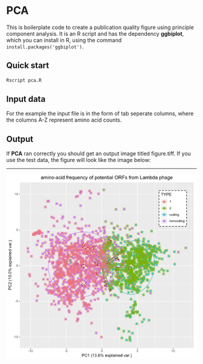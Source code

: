 # PCA
This is boilerplate code to create a publication quality figure using principle component analysis.  It is an R script and has the dependency **ggbiplot**, which you can install in R, using the command `install.packages('ggbiplot')`.

## Quick start
```sh
Rscript pca.R
```

## Input data    
For the example the input file is in the form of tab seperate columns, where the columns A-Z represent amino acid counts.

## Output
If **PCA** ran correctly you should get an output image titled figure.tiff.  If you use the test data, the figure will
look like the image below:
___
<p align="center">
    <img src="figure.png">
</p>
